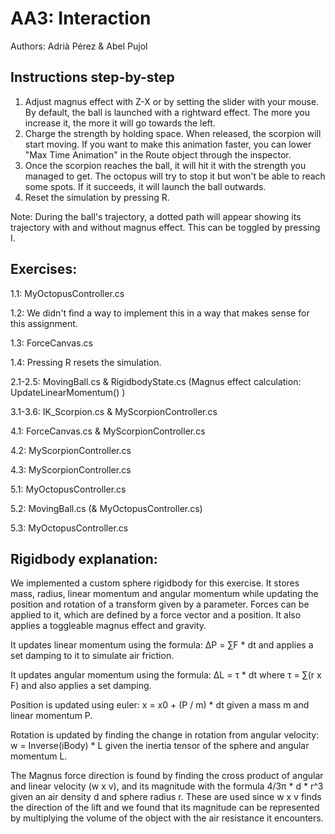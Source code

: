 # AA3: Interaction

Authors: Adrià Pérez & Abel Pujol



## Instructions step-by-step
1) Adjust magnus effect with Z-X or by setting the slider with your mouse. By default, the ball is launched with a rightward effect. The more you increase it, the more it will go towards the left.
2) Charge the strength by holding space. When released, the scorpion will start moving. If you want to make this animation faster, you can lower "Max Time Animation" in the Route object through the inspector.
3) Once the scorpion reaches the ball, it will hit it with the strength you managed to get. The octopus will try to stop it but won't be able to reach some spots. If it succeeds, it will launch the ball outwards.
4) Reset the simulation by pressing R.

Note: During the ball's trajectory, a dotted path will appear showing its trajectory with and without magnus effect. This can be toggled by pressing I.

## Exercises:
1.1: MyOctopusController.cs

1.2: We didn't find a way to implement this in a way that makes sense for this assignment.

1.3: ForceCanvas.cs

1.4: Pressing R resets the simulation.

2.1-2.5: MovingBall.cs & RigidbodyState.cs (Magnus effect calculation: UpdateLinearMomentum() )

3.1-3.6: IK_Scorpion.cs & MyScorpionController.cs

4.1: ForceCanvas.cs & MyScorpionController.cs

4.2: MyScorpionController.cs

4.3: MyScorpionController.cs

5.1: MyOctopusController.cs

5.2: MovingBall.cs (& MyOctopusController.cs)

5.3: MyOctopusController.cs

## Rigidbody explanation:
We implemented a custom sphere rigidbody for this exercise. It stores mass, radius, linear momentum and angular momentum while updating the position and rotation of a transform given by a parameter.
Forces can be applied to it, which are defined by a force vector and a position. It also applies a toggleable magnus effect and gravity.

It updates linear momentum using the formula: ΔP = ∑F * dt and applies a set damping to it to simulate air friction.

It updates angular momentum using the formula: ΔL = τ * dt where τ = ∑(r x F) and also applies a set damping.

Position is updated using euler: x = x0 + (P / m) * dt given a mass m and linear momentum P.

Rotation is updated by finding the change in rotation from angular velocity: w = Inverse(iBody) * L given the inertia tensor of the sphere and angular momentum L.

The Magnus force direction is found by finding the cross product of angular and linear velocity (w x v), and its magnitude with the formula 4/3π * d * r^3 given an air density d and sphere radius r.
These are used since w x v finds the direction of the lift and we found that its magnitude can be represented by multiplying the volume of the object with the air resistance it encounters.
